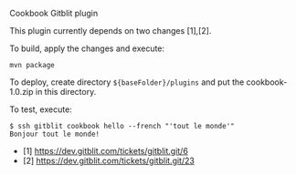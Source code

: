 Cookbook Gitblit plugin

This plugin currently depends on two changes [1],[2].

To build, apply the changes and execute:

```
mvn package
```

To deploy, create directory `${baseFolder}/plugins` and put the
cookbook-1.0.zip in this directory.

To test, execute:

```
$ ssh gitblit cookbook hello --french "'tout le monde'"
Bonjour tout le monde!
```

* [1] https://dev.gitblit.com/tickets/gitblit.git/6
* [2] https://dev.gitblit.com/tickets/gitblit.git/23
